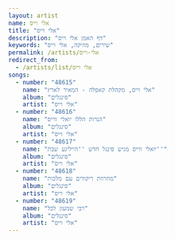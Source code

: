 ```yaml
---
layout: artist
name: אלי וייס
title: "אלי וייס"
description: "דף האמן אלי וייס"
keywords: "שירים, מוזיקה, אלי וייס"
permalink: /artists/אלי-וייס
redirect_from:
  - /artists/list/אלי וייס
songs:
  - number: "48615"
    name: "אלי וייס, מקהלת קאפלה - המאיר לארץ"
    album: "סינגלים"
    artist: "אלי וייס"
  - number: "48616"
    name: "הנרות הללו יואלי ווייס"
    album: "סינגלים"
    artist: "אלי וייס"
  - number: "48617"
    name: "יואלי ווייס מגיש סינגל חדש ''הייליגע שבת''"
    album: "סינגלים"
    artist: "אלי וייס"
  - number: "48618"
    name: "מחרוזת ריקודים עם מלכות"
    album: "סינגלים"
    artist: "אלי וייס"
  - number: "48619"
    name: "רבי שמעון לכל"
    album: "סינגלים"
    artist: "אלי וייס"
---
```

